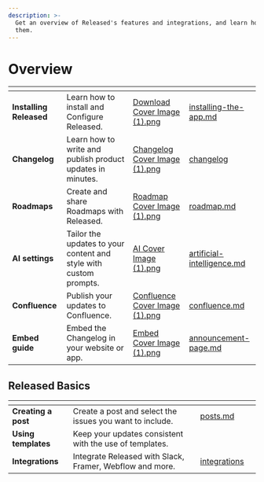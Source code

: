 ```yaml
---
description: >-
  Get an overview of Released's features and integrations, and learn how to use
  them.
---
```


# Overview

<table data-view="cards"><thead><tr><th></th><th></th><th data-hidden data-card-cover data-type="files"></th><th data-hidden data-card-target data-type="content-ref"></th></tr></thead><tbody><tr><td><strong>Installing Released</strong></td><td>Learn how to install and Configure Released.</td><td><a href=".gitbook/assets/Download Cover Image (1).png">Download Cover Image (1).png</a></td><td><a href="getting-started/setup-guide/installing-the-app.md">installing-the-app.md</a></td></tr><tr><td><strong>Changelog</strong></td><td>Learn how to write and publish product updates in minutes.</td><td><a href=".gitbook/assets/Changelog Cover Image (1).png">Changelog Cover Image (1).png</a></td><td><a href="workspace/changelog/">changelog</a></td></tr><tr><td><strong>Roadmaps</strong></td><td>Create and share Roadmaps with Released.</td><td><a href=".gitbook/assets/Roadmap Cover Image (1).png">Roadmap Cover Image (1).png</a></td><td><a href="workspace/roadmap.md">roadmap.md</a></td></tr><tr><td><strong>AI settings</strong></td><td>Tailor the updates to your content and style with custom prompts.</td><td><a href=".gitbook/assets/AI Cover Image (1).png">AI Cover Image (1).png</a></td><td><a href="workspace/changelog/artificial-intelligence.md">artificial-intelligence.md</a></td></tr><tr><td><strong>Confluence</strong> </td><td>Publish your updates to Confluence.</td><td><a href=".gitbook/assets/Confluence Cover Image (1).png">Confluence Cover Image (1).png</a></td><td><a href="workspace/settings/publishing/confluence.md">confluence.md</a></td></tr><tr><td><strong>Embed guide</strong></td><td>Embed the Changelog in your website or app.</td><td><a href=".gitbook/assets/Embed Cover Image (1).png">Embed Cover Image (1).png</a></td><td><a href="workspace/settings/portal/announcement-page.md">announcement-page.md</a></td></tr></tbody></table>

## Released Basics

<table data-view="cards"><thead><tr><th></th><th></th><th></th><th data-hidden data-card-target data-type="content-ref"></th><th data-hidden data-card-cover data-type="files"></th></tr></thead><tbody><tr><td><strong>Creating a post</strong></td><td>Create a post and select the issues you want to include.</td><td></td><td><a href="workspace/changelog/posts.md">posts.md</a></td><td></td></tr><tr><td><strong>Using</strong> <strong>templates</strong></td><td>Keep your updates consistent with the use of templates.</td><td></td><td></td><td></td></tr><tr><td><strong>Integrations</strong></td><td>Integrate Released with Slack, Framer, Webflow and more. </td><td></td><td><a href="workspace/integrations/">integrations</a></td><td></td></tr></tbody></table>
